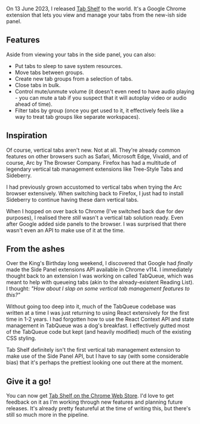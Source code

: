 On 13 June 2023, I released [Tab Shelf](https://tabshelf.clarencesiew.com/) to the world. It's a Google Chrome extension that lets you view and manage your tabs from the new-ish side panel.

## Features

Aside from viewing your tabs in the side panel, you can also:

* Put tabs to sleep to save system resources.
* Move tabs between groups.
* Create new tab groups from a selection of tabs.
* Close tabs in bulk.
* Control mute/unmute volume (it doesn't even need to have audio playing - you can mute a tab if you suspect that it will autoplay video or audio ahead of time).
* Filter tabs by group (once you get used to it, it effectively feels like a way to treat tab groups like separate workspaces).

## Inspiration

Of course, vertical tabs aren't new. Not at all. They're already common features on other browsers such as Safari, Microsoft Edge, Vivaldi, and of course, Arc by The Browser Company. Firefox has had a multitude of legendary vertical tab management extensions like Tree-Style Tabs and Sideberry.

I had previously grown accustomed to vertical tabs when trying the Arc browser extensively. When switching back to Firefox, I just had to install Sideberry to continue having these darn vertical tabs.

When I hopped on over back to Chrome (I've switched back due for dev purposes), I realised there _still_ wasn't a vertical tab solution ready. Even after Google added side panels to the browser. I was surprised that there wasn't even an API to make use of it at the time.

## From the ashes

Over the King's Birthday long weekend, I discovered that Google had _finally_ made the Side Panel extensions API available in Chrome v114. I immediately thought back to an extension I was working on called TabQueue, which was meant to help with queueing tabs (akin to the already-existent Reading List). I thought: _"How about I slap on some vertical tab management features to this?"_

Without going too deep into it, much of the TabQueue codebase was written at a time I was just returning to using React extensively for the first time in 1-2 years. I had forgotten how to use the React Context API and state management in TabQueue was a dog's breakfast. I effectively gutted most of the TabQueue code but kept (and heavily modified) much of the existing CSS styling.

Tab Shelf definitely isn't the first vertical tab management extension to make use of the Side Panel API, but I have to say (with some considerable bias) that it's perhaps the prettiest looking one out there at the moment.

## Give it a go!

You can now get [Tab Shelf on the Chrome Web Store](https://chrome.google.com/webstore/detail/tab-shelf/gkiobnohamhihbaipacecjfljepjjlmg). I'd love to get feedback on it as I'm working through new features and planning future releases. It's already pretty featureful at the time of writing this, but there's still so much more in the pipeline.
